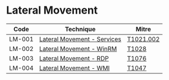 # Lateral Movement

|Code     |Technique               |Mitre     |
|---------|------------------------|----------|
|LM-001   |[Lateral Movement - Services](https://pentestlab.blog/2020/07/21/lateral-movement-services/)|[T1021.002](https://attack.mitre.org/techniques/T1021/002/)|
|LM-002   |[Lateral Movement - WinRM](https://pentestlab.blog/2018/05/15/lateral-movement-winrm/)|[T1028](https://attack.mitre.org/techniques/T1028/)|
|LM-003   |[Lateral Movement - RDP](https://pentestlab.blog/2018/04/24/lateral-movement-rdp/)|[T1076](https://attack.mitre.org/techniques/T1076/)|
|LM-004   |[Lateral Movement - WMI]()|[T1047](https://attack.mitre.org/techniques/T1047/)|
